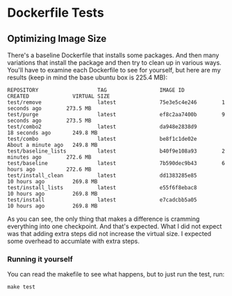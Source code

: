 Dockerfile Tests
================

Optimizing Image Size
---------------------

There's a baseline Dockerfile that installs some packages. And then many
variations that install the package and then try to clean up in various ways.
You'll have to examine each Dockerfile to see for yourself, but here are my
results (keep in mind the base ubuntu box is 225.4 MB):

```
REPOSITORY                   TAG                 IMAGE ID            CREATED              VIRTUAL SIZE
test/remove                  latest              75e3e5c4e246        1 seconds ago        273.5 MB
test/purge                   latest              ef8c2aa7400b        9 seconds ago        273.5 MB
test/combo2                  latest              da948e2838d9        18 seconds ago       249.8 MB
test/combo                   latest              be8f1c1de02e        About a minute ago   249.8 MB
test/baseline_lists          latest              b40f9e108a93        2 minutes ago        272.6 MB
test/baseline                latest              7b590dec9b43        6 hours ago          272.6 MB
test/install_clean           latest              dd1383285e85        10 hours ago         269.8 MB
test/install_lists           latest              e55f6f8ebac8        10 hours ago         269.8 MB
test/install                 latest              e7cadcbb5a05        10 hours ago         269.8 MB
```

As you can see, the only thing that makes a difference is cramming everything
into one checkpoint. And that's expected. What I did not expect was that adding
extra steps did not increase the virtual size. I expected some overhead to
accumlate with extra steps.

### Running it yourself

You can read the makefile to see what happens, but to just run the test, run:

    make test
